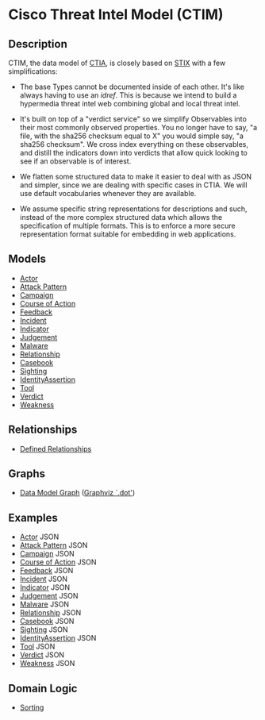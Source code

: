 # Cisco Threat Intel Model (CTIM)

## Description

CTIM, the data model of [CTIA](https://github.com/threatgrid/ctia), is
closely based on [STIX](http://stixproject.github.io/data-model/) with
a few simplifications:

  * The base Types cannot be documented inside of each other.  It's
  like always having to use an _idref_.  This is because we intend to
  build a hypermedia threat intel web combining global and local
  threat intel.

  * It's built on top of a "verdict service" so we simplify
  Observables into their most commonly observed properties.  You no
  longer have to say, "a file, with the sha256 checksum equal to X"
  you would simple say, "a sha256 checksum".  We cross index
  everything on these observables, and distill the indicators down
  into verdicts that allow quick looking to see if an observable is
  of interest.

  * We flatten some structured data to make it easier to deal with as
  JSON and simpler, since we are dealing with specific cases in CTIA.
  We will use default vocabularies whenever they are available.

  * We assume specific string representations for descriptions and
  such, instead of the more complex structured data which allows the
  specification of multiple formats.  This is to enforce a more secure
  representation format suitable for embedding in web applications.

## Models

- [Actor](structures/actor.md)
- [Attack Pattern](structures/attack_pattern.md)
- [Campaign](structures/campaign.md)
- [Course of Action](structures/coa.md)
- [Feedback](structures/feedback.md)
- [Incident](structures/incident.md)
- [Indicator](structures/indicator.md)
- [Judgement](structures/judgement.md)
- [Malware](structures/malware.md)
- [Relationship](structures/relationship.md)
- [Casebook](structures/casebook.md)
- [Sighting](structures/sighting.md)
- [IdentityAssertion](structures/identity_assertion.md)
- [Tool](structures/tool.md)
- [Verdict](structures/verdict.md)
- [Weakness](structures/weakness.md)

## Relationships

- [Defined Relationships](defined_relationships.md)

## Graphs

- [Data Model Graph](img/model.png) ([Graphviz `.dot'](graph/model.dot))

## Examples

- [Actor](json/actor.json) JSON
- [Attack Pattern](json/attack_pattern.json) JSON
- [Campaign](json/campaign.json) JSON
- [Course of Action](json/coa.json) JSON
- [Feedback](json/feedback.json) JSON
- [Incident](json/incident.json) JSON
- [Indicator](json/indicator.json) JSON
- [Judgement](json/judgement.json) JSON
- [Malware](json/malware.json) JSON
- [Relationship](json/relationship.json) JSON
- [Casebook](json/casebook.json) JSON
- [Sighting](json/sighting.json) JSON
- [IdentityAssertion](json/identity_assertion.json) JSON
- [Tool](json/tool.json) JSON
- [Verdict](json/verdict.json) JSON
- [Weakness](json/weakness.json) JSON

## Domain Logic

- [Sorting](domain/sorting.md)

